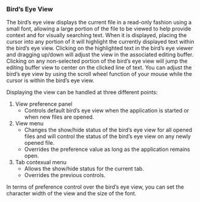 ### Bird’s Eye View

The bird’s eye view displays the current file in a read-only fashion using a small font, allowing a large portion of the file to be viewed to help provide context and for visually searching text. When it is displayed, placing the cursor into any portion of it will highlight the currently displayed text within the bird’s eye view. Clicking on the highlighted text in the bird’s eye viewer and dragging up/down will adjust the view in the associated editing buffer. Clicking on any non-selected portion of the bird’s eye view will jump the editing buffer view to center on the clicked line of text. You can adjust the bird’s eye view by using the scroll wheel function of your mouse while the cursor is within the bird’s eye view.

Displaying the view can be handled at three different points:

1. View preference panel
	- Controls default bird’s eye view when the application is started or when new files are opened.
2. View menu
	- Changes the show/hide status of the bird’s eye view for all opened files and will control the status of the bird’s eye view on any newly opened file.
	- Overrides the preference value as long as the application remains open.
3. Tab contexual menu
	- Allows the show/hide status for the current tab.
	- Overrides the previous controls.

In terms of preference control over the bird’s eye view, you can set the character width of the view and the size of the font.
